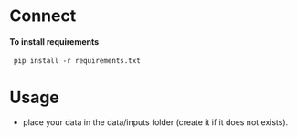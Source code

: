 # Connect

#### To install requirements
`` pip install -r requirements.txt``

# Usage
* place your data in the data/inputs folder (create it if it does not exists).
